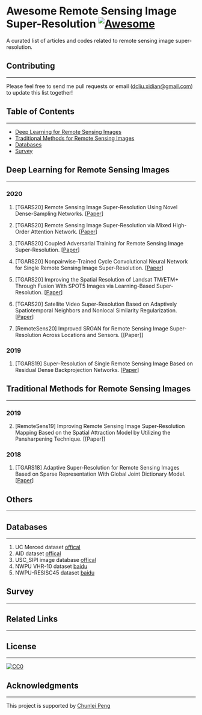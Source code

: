 # Awesome Remote Sensing Image Super-Resolution [![Awesome](https://awesome.re/badge.svg)](https://awesome.re)
A curated list of articles and codes related to remote sensing image super-resolution. 


## Contributing
***

Please feel free to send me pull requests or email (dcliu.xidian@gmail.com) to update this list together!


## Table of Contents
***
- [Deep Learning for Remote Sensing Images](#deep-learning-for-remote-sensing-images)   
- [Traditional Methods for Remote Sensing Images](#traditional-methods-for-remote-sensing-images)            
- [Databases](#databases)    
- [Survey](#survey)    


## Deep Learning for Remote Sensing Images
***

### 2020
1. [TGARS20] Remote Sensing Image Super-Resolution Using Novel Dense-Sampling Networks. [[Paper](https://ieeexplore.ieee.org/document/9107103)]
2. [TGARS20] Remote Sensing Image Super-Resolution via Mixed High-Order Attention Network. [[Paper](https://ieeexplore.ieee.org/document/9151234)]
2. [TGARS20] Coupled Adversarial Training for Remote Sensing Image Super-Resolution. [[Paper](https://ieeexplore.ieee.org/document/8946581)]
2. [TGARS20] Nonpairwise-Trained Cycle Convolutional Neural Network for Single Remote Sensing Image Super-Resolution. [[Paper](https://ieeexplore.ieee.org/document/9151194)]
2. [TGARS20] Improving the Spatial Resolution of Landsat TM/ETM+ Through Fusion With SPOT5 Images via Learning-Based Super-Resolution. [[Paper](https://ieeexplore.ieee.org/document/6866167)]
2. [TGARS20] Satellite Video Super-Resolution Based on Adaptively Spatiotemporal Neighbors and Nonlocal Similarity Regularization. [[Paper](https://ieeexplore.ieee.org/document/9080534)]

2. [RemoteSens20] Improved SRGAN for Remote Sensing Image Super-Resolution Across Locations and Sensors. [[Paper]]


### 2019
1. [TGARS19] Super-Resolution of Single Remote Sensing Image Based on Residual Dense Backprojection Networks. [[Paper](https://ieeexplore.ieee.org/document/8732688)]







## Traditional Methods for Remote Sensing Images
***
### 2019
2. [RemoteSens19] Improving Remote Sensing Image Super-Resolution Mapping Based on the Spatial Attraction Model by Utilizing the Pansharpening Technique. [[Paper]]


### 2018
1. [TGARS18] Adaptive Super-Resolution for Remote Sensing Images Based on Sparse Representation With Global Joint Dictionary Model. [[Paper](https://ieeexplore.ieee.org/document/8197387)]


## Others
***


## Databases
***
1. UC Merced dataset [offical](http://weegee.vision.ucmerced.edu/datasets/landuse.html
) 
1. AID dataset [offical](http://www.lmars.whu.edu.cn/xia/AID-project.html
)
1. USC_SIPI image database [offical](http://sipi.usc.edu/database/database.php.
)
2. NWPU VHR-10 dataset [baidu](http://pan.baidu.com/s/1hqwzXeG.
)
2.  NWPU-RESISC45 dataset [baidu](https://pan.baidu.com/s/1mifR6tU(BaiduWangpan)#list/path=%2F
)



## Survey
***

## Related Links
***


## License
***

[![CC0](http://i.creativecommons.org/p/zero/1.0/88x31.png)](http://creativecommons.org/publicdomain/zero/1.0/)


## Acknowledgments
***
This project is supported by [Chunlei Peng](https://github.com/clpeng)
